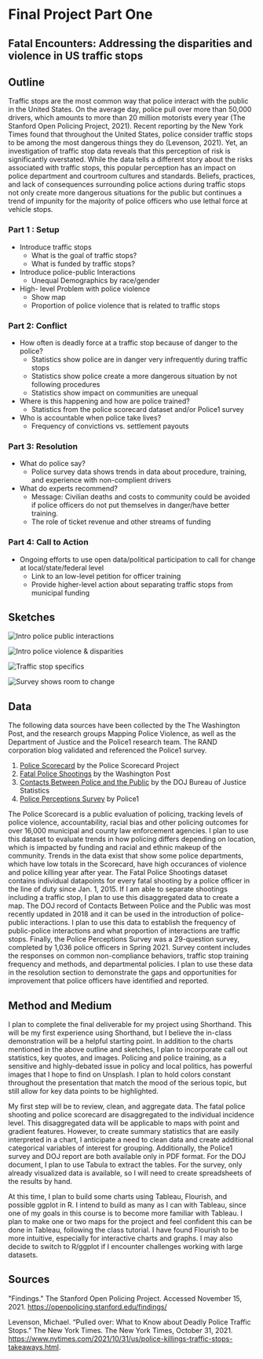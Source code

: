 # Final Project Part One
## Fatal Encounters: Addressing the disparities and violence in US traffic stops  

## Outline

Traffic stops are the most common way that police interact with the public in the United States. On the average day, police pull over more than 50,000 drivers, which amounts to more than 20 million motorists every year (The Stanford Open Policing Project, 2021). Recent reporting by the New York Times found that throughout the United States, police consider traffic stops to be among the most dangerous things they do (Levenson, 2021). Yet, an investigation of traffic stop data reveals that this perception of risk is significantly overstated. While the data tells a different story about the risks associated with traffic stops, this popular perception has an impact on police department and courtroom cultures and standards. Beliefs, practices, and lack of consequences surrounding police actions during traffic stops not only create more dangerous situations for the public but continues a trend of impunity for the majority of police officers who use lethal force at vehicle stops.

### Part 1 : Setup 
- Introduce traffic stops 
   - What is the goal of traffic stops?
   - What is funded by traffic stops? 
- Introduce police-public Interactions
   - Unequal Demographics by race/gender
- High- level Problem with police violence 
   - Show map 
   - Proportion of police violence that is related to traffic stops 

### Part 2: Conflict 
- How often is deadly force at a traffic stop because of danger to the police?
   - Statistics show police are in danger very infrequently during traffic stops 
   - Statistics show police create a more dangerous situation by not following procedures 
   - Statistics show impact on communities are unequal 
- Where is this happening and how are police trained? 
   - Statistics from the police scorecard dataset and/or Police1 survey
- Who is accountable when police take lives? 
   - Frequency of convictions vs. settlement payouts 

### Part 3: Resolution 
- What do police say? 
   - Police survey data shows trends in data about procedure, training, and experience with non-complient drivers
- What do experts recommend? 
   - Message: Civilian deaths and costs to community could be avoided if police officers do not put themselves in danger/have better training. 
   - The role of ticket revenue and other streams of funding 

### Part 4: Call to Action 
- Ongoing efforts to use open data/political participation to call for change at local/state/federal level
   - Link to an low-level petition for officer training 
   - Provide higher-level action about separating traffic stops from municipal funding 

## Sketches

![Intro police public interactions](final_sketches1.jpeg)

![Intro police violence & disparities](final_sketches2.jpeg)

![Traffic stop specifics](final_sketches3.jpeg)

![Survey shows room to change](final_sketches4.jpeg)

## Data
The following data sources have been collected by the The Washington Post, and the research groups Mapping Police Violence, as well as the Department of Justice and the Police1 research team. The RAND corporation blog validated and referenced the Police1 survey. 

1. [Police Scorecard](scorecard.csv) by the Police Scorecard Project 
2. [Fatal Police Shootings](fatal-police-shootings-data.csv) by the Washington Post 
3. [Contacts Between Police and the Public](DOJ_police_contacts.pdf) by the DOJ Bureau of Justice Statistics
4. [Police Perceptions Survey](Police1_Survey.pdf) by Police1 
 
The Police Scorecard is a public evaluation of policing, tracking levels of police violence, accountability, racial bias and other policing outcomes for over 16,000 municipal and county law enforcement agencies. I plan to use this dataset to evaluate trends in how policing differs depending on location, which is impacted by funding and racial and ethnic makeup of the community. Trends in the data exist that show some police departments, which have low totals in the Scorecard, have high occurances of violence and police killing year after year. The Fatal Police Shootings dataset contains individual datapoints for every fatal shooting  by a police officer in the line of duty since Jan. 1, 2015. If I am able to separate shootings including a traffic stop, I plan to use this disaggregated data to create a map. The DOJ record of Contacts Between Police and the Public was most recently updated in 2018 and it can be used in the introduction of police-public interactions. I plan to use this data to establish the frequency of public-police interactions and what proportion of interactions are traffic stops. Finally, the Police Perceptions Survey was a 29-question survey, completed by 1,036 police officers in Spring 2021. Survey content includes the responses on common non-compliance behaviors, traffic stop training frequency and methods, and departmental policies. I plan to use these data in the resolution section to demonstrate the gaps and opportunities for improvement that police officers have identified and reported.  

## Method and Medium 

I plan to complete the final deliverable for my project using Shorthand. This will be my first experience using Shorthand, but I believe the in-class demonstration will be a helpful starting point. In addition to the charts mentioned in the above outline and sketches, I plan to incorporate call out statistics, key quotes, and images. Policing and police training, as a sensitive and highly-debated issue in policy and local politics, has powerful images that I hope to find on Unsplash. I plan to hold colors constant throughout the presentation that match the mood of the serious topic, but still allow for key data points to be highlighted.   

My first step will be to review, clean, and aggregate data. The fatal police shooting and police scorecard are disaggregated to the individual incidence level. This disaggregated data will be applicable to maps with point and gradient features. However, to create summary statistics that are easily interpreted in a chart, I anticipate a need to clean data and create additional categorical variables of interest for grouping. Additionally, the Police1 survey and DOJ report are both available only in PDF format. For the DOJ document, I plan to use Tabula to extract the tables. For the survey, only already visualized data is available, so I will need to create spreadsheets of the results by hand.

At this time, I plan to  build some charts using Tableau, Flourish, and possible ggplot in R. I intend to build as many as I can with Tableau, since one of my goals in this course is to become more familiar with Tableau. I plan to make one or two maps for the project and feel confident this can be done in Tableau, following the class tutorial. I have found Flourish to be more intuitive, especially for interactive charts and graphs. I may also decide to switch to R/ggplot if I encounter challenges working with large datasets. 

## Sources

"Findings." The Stanford Open Policing Project. Accessed November 15, 2021. https://openpolicing.stanford.edu/findings/

Levenson, Michael. “Pulled over: What to Know about Deadly Police Traffic Stops.” The New York Times. The New York Times, October 31, 2021. https://www.nytimes.com/2021/10/31/us/police-killings-traffic-stops-takeaways.html. 
